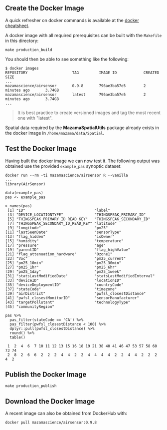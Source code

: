 ## Create the Docker Image ##

A quick refresher on docker commands is available at the 
[docker cheatsheet](https://github.com/wsargent/docker-cheat-sheet).

A docker image with all required prerequisites can be built with the `Makefile` 
in this directory:

```
make production_build
```

You should then be able to see something like the following:

```
$ docker images
REPOSITORY                    TAG         IMAGE ID            CREATED             SIZE
...
mazamascience/airsensor       0.9.8       796ae3ba57e5        2 minutes ago       3.74GB
mazamascience/airsensor       latest      796ae3ba57e5        2 minutes ago       3.74GB
...
```

> It is best practice to create versioned images and tag the most recent one 
with "latest".

Spatial data required by the **MazamaSpatialUtils** package already exists in 
the docker image in `/home/mazama/data/Spatial`.

## Test the Docker Image ##

Having built the docker image we can now test it. The following output was 
obtained use the provided `example_pas` synoptic dataset:

```
docker run --rm -ti mazamascience/airsensor R --vanilla
...
library(AirSensor)

data(example_pas)
pas <- example_pas

> names(pas)
 [1] "ID"                               "label"                           
 [3] "DEVICE_LOCATIONTYPE"              "THINGSPEAK_PRIMARY_ID"           
 [5] "THINGSPEAK_PRIMARY_ID_READ_KEY"   "THINGSPEAK_SECONDARY_ID"         
 [7] "THINGSPEAK_SECONDARY_ID_READ_KEY" "latitude"                        
 [9] "longitude"                        "pm25"                            
[11] "lastSeenDate"                     "sensorType"                      
[13] "flag_hidden"                      "isOwner"                         
[15] "humidity"                         "temperature"                     
[17] "pressure"                         "age"                             
[19] "parentID"                         "flag_highValue"                  
[21] "flag_attenuation_hardware"        "Ozone1"                          
[23] "Voc"                              "pm25_current"                    
[25] "pm25_10min"                       "pm25_30min"                      
[27] "pm25_1hr"                         "pm25_6hr"                        
[29] "pm25_1day"                        "pm25_1week"                      
[31] "statsLastModifiedDate"            "statsLastModifiedInterval"       
[33] "deviceID"                         "locationID"                      
[35] "deviceDeploymentID"               "countryCode"                     
[37] "stateCode"                        "timezone"                        
[39] "airDistrict"                      "pwfsl_closestDistance"           
[41] "pwfsl_closestMonitorID"           "sensorManufacturer"              
[43] "targetPollutant"                  "technologyType"                  
[45] "communityRegion"                 

pas %>% 
  pas_filter(stateCode == 'CA') %>% 
  pas_filter(pwfsl_closestDistance < 100) %>% 
  dplyr::pull(pwfsl_closestDistance) %>% 
  round() %>% 
  table()

 1  2  4  6  7 10 11 12 13 15 16 18 19 21 38 40 41 46 47 53 57 58 60 73 74 
 2  8  2  6  6  2  2  2  4  4  2  2  4  4  4  4  2  2  4  4  2  2  2  4  2 
```

## Publish the Docker Image ##

```
make production_publish
```


## Download the Docker Image ##

A recent image can also be obtained from DockerHub with:

```
docker pull mazamascience/airsensor:0.9.8
```

